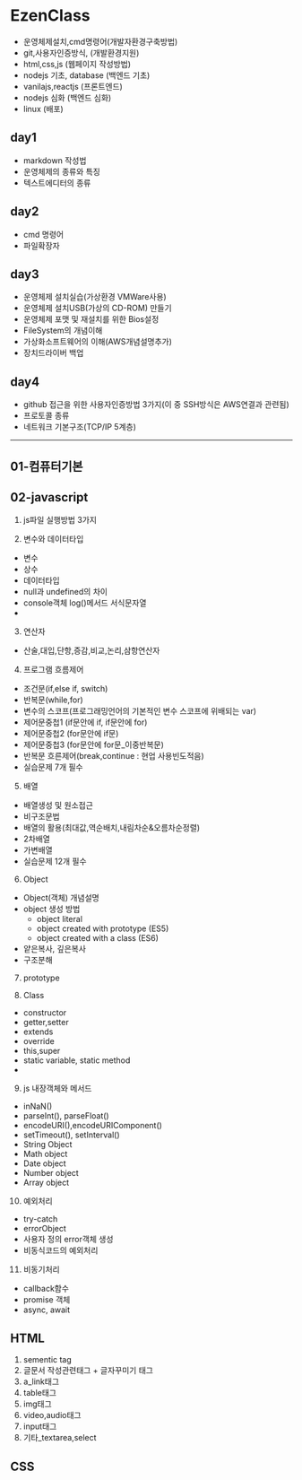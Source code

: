 # EzenClass
- 운영체제설치,cmd명령어(개발자환경구축방법)
- git,사용자인증방식, (개발환경지원)
- html,css,js (웹페이지 작성방법)
- nodejs 기초, database (백엔드 기초)
- vanilajs,reactjs (프론트엔드)
- nodejs 심화 (백엔드 심화)
- linux (배포)

## day1
- markdown 작성법
- 운영체제의 종류와 특징
- 텍스트에디터의 종류

## day2
- cmd 명령어
- 파일확장자
 
## day3
- 운영체제 설치실습(가상환경 VMWare사용)
- 운영체제 설치USB(가상의 CD-ROM) 만들기
- 운영체제 포맷 및 재설치를 위한 Bios설정
- FileSystem의 개념이해
- 가상화소프트웨어의 이해(AWS개념설명추가)
- 장치드라이버 백업

## day4
- github 접근을 위한 사용자인증방법 3가지(이 중 SSH방식은 AWS연결과 관련됨)
- 프로토콜 종류
- 네트워크 기본구조(TCP/IP 5계층)

---

## 01-컴퓨터기본

## 02-javascript

  1. js파일 실행방법 3가지
   
  2. 변수와 데이터타입
  - 변수 
  - 상수
  - 데이터타입
  - null과 undefined의 차이
  - console객체 log()메서드 서식문자열
  - 
  3. 연산자
  - 산술,대입,단항,증감,비교,논리,삼항연산자
  
  4. 프로그램 흐름제어 
  - 조건문(if,else if, switch)
  - 반복문(while,for)
  - 변수의 스코프(프로그래밍언어의 기본적인 변수 스코프에 위배되는 var)
  - 제어문중첩1 (if문안에 if, if문안에 for)
  - 제어문중첩2 (for문안에 if문)
  - 제어문중첩3 (for문안에 for문_이중반복문) 
  - 반복문 흐른제어(break,continue : 현업 사용빈도적음)
  - 실습문제 7개 필수 
  
  5. 배열
  - 배열생성 및 원소접근
  - 비구조문법
  - 배열의 활용(최대값,역순배치,내림차순&오름차순정렬)
  - 2차배열
  - 가변배열
  - 실습문제 12개 필수
  
  6. Object
  - Object(객체) 개념설명
  - object 생성 방법
    - object literal
    - object created with prototype (ES5)
    - object created with a class (ES6)
  - 얕은복사, 깊은복사
  - 구조분해
  
  7. prototype

  8. Class
  - constructor
  - getter,setter
  - extends
  - override
  - this,super
  - static variable, static method
  - 
  9. js 내장객체와 메서드
  - inNaN()
  - parseInt(), parseFloat()
  - encodeURI(),encodeURIComponent()
  - setTimeout(), setInterval()
  - String Object
  - Math object
  - Date object
  - Number object
  - Array object
  
  10. 예외처리
  - try-catch
  - errorObject
  - 사용자 정의 error객체 생성
  - 비동식코드의 예외처리
   
  11. 비동기처리
  - callback함수
  - promise 객체
  - async, await


## HTML
  1. sementic tag
  2. 글문서 작성관련태그 + 글자꾸미기 태그
  3. a_link태그
  4. table태그
  5. img태그
  6. video,audio태그
  7. input태그
  8. 기타_textarea,select

## CSS






